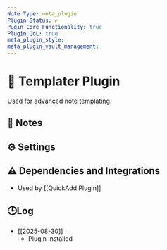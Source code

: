 ```yaml
---
Note Type: meta_plugin
Plugin Status: ✔️
Pugin Core Functionality: true
Plugin QoL: true
meta_plugin_style:
meta_plugin_vault_management:
---
```

# 🔌 Templater Plugin

Used for advanced note templating.

## 📝 Notes

## ⚙️ Settings

## ⚠️ Dependencies and Integrations

- Used by [[QuickAdd Plugin]]

## 🕒Log

- [[2025-08-30]]
	- Plugin Installed
